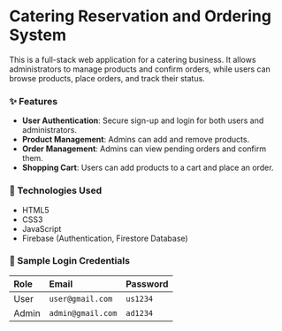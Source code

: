 # Catering Reservation and Ordering System

This is a full-stack web application for a catering business. It allows administrators to manage products and confirm orders, while users can browse products, place orders, and track their status.

### ✨ Features

* **User Authentication**: Secure sign-up and login for both users and administrators.
* **Product Management**: Admins can add and remove products.
* **Order Management**: Admins can view pending orders and confirm them.
* **Shopping Cart**: Users can add products to a cart and place an order.

### 🚀 Technologies Used

* HTML5
* CSS3
* JavaScript
* Firebase (Authentication, Firestore Database)

### 🔑 Sample Login Credentials

| Role  | Email                 | Password |
| :---- | :-------------------- | :------- |
| User  | `user@gmail.com`      | `us1234` |
| Admin | `admin@gmail.com`     | `ad1234` |